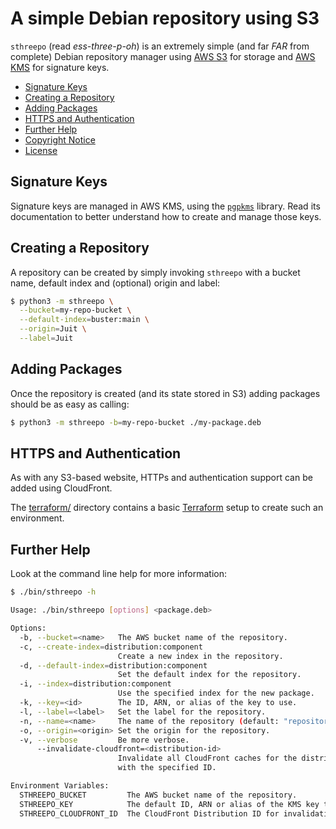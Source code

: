 A simple Debian repository using S3
===================================

`sthreepo` (read _ess-three-p-oh_) is an extremely simple (and far _FAR_ from
complete) Debian repository manager using [AWS S3](https://aws.amazon.com/s3/)
for storage and [AWS KMS](https://aws.amazon.com/kms/) for signature keys.

* [Signature Keys](#signature-keys)
* [Creating a Repository](#creating-a-repository)
* [Adding Packages](#adding-packages)
* [HTTPS and Authentication](#https-and-authentication)
* [Further Help](#further-help)
* [Copyright Notice](NOTICE.md)
* [License](LICENSE.md)


Signature Keys
--------------

Signature keys are managed in AWS KMS, using the
[`pgpkms`](https://pypi.org/project/pgpkms/) library. Read its documentation
to better understand how to create and manage those keys.


Creating a Repository
---------------------

A repository can be created by simply invoking `sthreepo` with a bucket name,
default index and (optional) origin and label:

```bash
$ python3 -m sthreepo \
  --bucket=my-repo-bucket \
  --default-index=buster:main \
  --origin=Juit \
  --label=Juit
```

Adding Packages
---------------

Once the repository is created (and its state stored in S3) adding packages
should be as easy as calling:

```bash
$ python3 -m sthreepo -b=my-repo-bucket ./my-package.deb
```


HTTPS and Authentication
------------------------

As with any S3-based website, HTTPs and authentication support can be added
using CloudFront.

The [terraform/](https://github.com/juitnow/sthreepo/tree/main/terraform)
directory contains a basic [Terraform](https://www.terraform.io/) setup to
create such an environment.


Further Help
------------

Look at the command line help for more information:

```bash
$ ./bin/sthreepo -h

Usage: ./bin/sthreepo [options] <package.deb>

Options:
  -b, --bucket=<name>   The AWS bucket name of the repository.
  -c, --create-index=distribution:component
                        Create a new index in the repository.
  -d, --default-index=distribution:component
                        Set the default index for the repository.
  -i, --index=distribution:component
                        Use the specified index for the new package.
  -k, --key=<id>        The ID, ARN, or alias of the key to use.
  -l, --label=<label>   Set the label for the repository.
  -n, --name=<name>     The name of the repository (default: "repository").
  -o, --origin=<origin> Set the origin for the repository.
  -v, --verbose         Be more verbose.
      --invalidate-cloudfront=<distribution-id>
                        Invalidate all CloudFront caches for the distribution
                        with the specified ID.

Environment Variables:
  STHREEPO_BUCKET         The AWS bucket name of the repository.
  STHREEPO_KEY            The default ID, ARN or alias of the KMS key to use.
  STHREEPO_CLOUDFRONT_ID  The CloudFront Distribution ID for invalidating caches.
```
